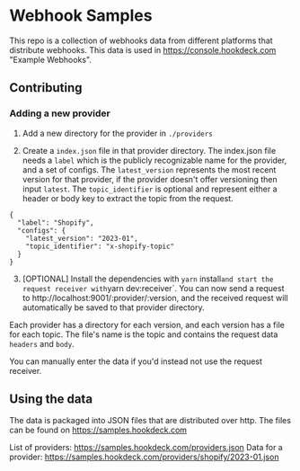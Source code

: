 # Webhook Samples

This repo is a collection of webhooks data from different platforms that distribute webhooks. This data is used in https://console.hookdeck.com "Example Webhooks".

## Contributing

### Adding a new provider

1. Add a new directory for the provider in `./providers`

2. Create a `index.json` file in that provider directory. The index.json file needs a `label` which is the publicly recognizable name for the provider, and a set of configs. The `latest_version` represents the most recent version for that provider, if the provider doesn't offer versioning then input `latest`. The `topic_identifier` is optional and represent either a header or body key to extract the topic from the request.

```
{
  "label": "Shopify",
  "configs": {
    "latest_version": "2023-01",
    "topic_identifier": "x-shopify-topic"
  }
}
```

3. [OPTIONAL] Install the dependencies with `yarn` install` and start the request receiver with `yarn dev:receiver`. You can now send a request to http://localhost:9001/:provider/:version, and the received request will automatically be saved to that provider directory.

Each provider has a directory for each version, and each version has a file for each topic. The file's name is the topic and contains the request data `headers` and `body`.

You can manually enter the data if you'd instead not use the request receiver.

## Using the data

The data is packaged into JSON files that are distributed over http. The files can be found on https://samples.hookdeck.com

List of providers: https://samples.hookdeck.com/providers.json
Data for a provider: https://samples.hookdeck.com/providers/shopify/2023-01.json
